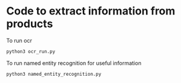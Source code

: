 # Code to extract information from products

To run ocr
```bash
python3 ocr_run.py
```

To run named entity recognition for useful information
```bash
python3 named_entity_recognition.py
```

